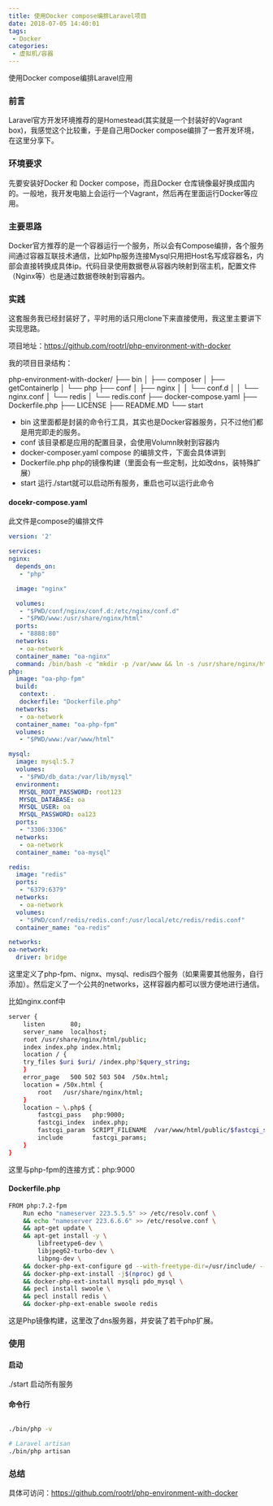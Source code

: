 ```yaml
---
title: 使用Docker compose编排Laravel项目
date: 2018-07-05 14:40:01
tags:
 - Docker
categories:
 - 虚拟机/容器 
---
```


使用Docker compose编排Laravel应用

### 前言
Laravel官方开发环境推荐的是Homestead(其实就是一个封装好的Vagrant box)，我感觉这个比较重，于是自己用Docker compose编排了一套开发环境，在这里分享下。

### 环境要求

先要安装好Docker 和 Docker compose，而且Docker 仓库镜像最好换成国内的。一般地，我开发电脑上会运行一个Vagrant，然后再在里面运行Docker等应用。


### 主要思路

Docker官方推荐的是一个容器运行一个服务，所以会有Compose编排，各个服务间通过容器互联技术通信，比如Php服务连接Mysql只用把Host名写成容器名，内部会直接转换成具体ip。代码目录使用数据卷从容器内映射到宿主机，配置文件（Nginx等）也是通过数据卷映射到容器内。

### 实践

这套服务我已经封装好了，平时用的话只用clone下来直接使用，我这里主要讲下实现思路。

项目地址：https://github.com/rootrl/php-environment-with-docker

我的项目目录结构：

php-environment-with-docker/
├── bin
│   ├── composer
│   ├── getContainerIp
│   └── php
├── conf
│   ├── nginx
│   │   └── conf.d
│   │       └── nginx.conf
│   └── redis
│       └── redis.conf
├── docker-compose.yaml
├── Dockerfile.php
├── LICENSE
├── README.MD
└── start

* bin 这里面都是封装的命令行工具，其实也是Docker容器服务，只不过他们都是用完即走的服务。
* conf 该目录都是应用的配置目录，会使用Volumn映射到容器内
* docker-composer.yaml compose 的编排文件，下面会具体讲到
* Dockerfile.php php的镜像构建（里面会有一些定制，比如改dns，装特殊扩展）
* start 运行./start就可以启动所有服务，重启也可以运行此命令

#### docekr-compose.yaml

此文件是compose的编排文件

```yaml
version: '2'

services:
nginx:
  depends_on:
   - "php"

  image: "nginx"

  volumes:
   - "$PWD/conf/nginx/conf.d:/etc/nginx/conf.d"
   - "$PWD/www:/usr/share/nginx/html"
  ports:
   - "8888:80"
  networks:
   - oa-network
  container_name: "oa-nginx"
  command: /bin/bash -c "mkdir -p /var/www && ln -s /usr/share/nginx/html /var/www && nginx -g 'daemon off;'"
php:
  image: "oa-php-fpm"
  build:  
   context: .
   dockerfile: "Dockerfile.php"
  networks:
   - oa-network
  container_name: "oa-php-fpm"
  volumes:
   - "$PWD/www:/var/www/html"

mysql:
  image: mysql:5.7
  volumes:
   - "$PWD/db_data:/var/lib/mysql"
  environment:
   MYSQL_ROOT_PASSWORD: root123
   MYSQL_DATABASE: oa
   MYSQL_USER: oa
   MYSQL_PASSWORD: oa123
  ports:
   - "3306:3306"
  networks:
   - oa-network
  container_name: "oa-mysql"

redis:
  image: "redis"
  ports:
   - "6379:6379"
  networks:
   - oa-network
  volumes:
   - "$PWD/conf/redis/redis.conf:/usr/local/etc/redis/redis.conf"
  container_name: "oa-redis"

networks:
oa-network:
  driver: bridge

```

这里定义了php-fpm、nignx、mysql、redis四个服务（如果需要其他服务，自行添加）。然后定义了一个公共的networks，这样容器内都可以很方便地进行通信。

比如nginx.conf中

```bash
server {
    listen       80;
    server_name  localhost;
    root /usr/share/nginx/html/public;
    index index.php index.html;
    location / {
    try_files $uri $uri/ /index.php?$query_string;
    }
    error_page   500 502 503 504  /50x.html;
    location = /50x.html {
        root   /usr/share/nginx/html;
    }
    location ~ \.php$ {
        fastcgi_pass   php:9000;
        fastcgi_index  index.php;
        fastcgi_param  SCRIPT_FILENAME  /var/www/html/public/$fastcgi_script_name;
        include        fastcgi_params;
    }
}
```

这里与php-fpm的连接方式：php:9000

#### Dockerfile.php

```bash
FROM php:7.2-fpm
    Run echo "nameserver 223.5.5.5" >> /etc/resolv.conf \
    && echo "nameserver 223.6.6.6" >> /etc/resolve.conf \
    && apt-get update \
    && apt-get install -y \
        libfreetype6-dev \
        libjpeg62-turbo-dev \
        libpng-dev \
    && docker-php-ext-configure gd --with-freetype-dir=/usr/include/ --with-jpeg-dir=/usr/include/ \
    && docker-php-ext-install -j$(nproc) gd \
    && docker-php-ext-install mysqli pdo_mysql \
    && pecl install swoole \
    && pecl install redis \
    && docker-php-ext-enable swoole redis

```

这是Php镜像构建，这里改了dns服务器，并安装了若干php扩展。

### 使用

#### 启动
./start 启动所有服务

#### 命令行

```bash

./bin/php -v

# Laravel artisan
./bin/php artisan

```


### 总结

具体可访问：https://github.com/rootrl/php-environment-with-docker
